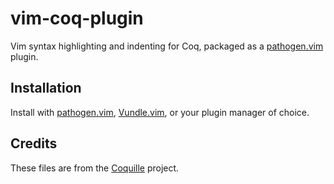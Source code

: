 # vim-coq-plugin

Vim syntax highlighting and indenting for Coq, packaged as a
[pathogen.vim][2] plugin.

## Installation

Install with [pathogen.vim][2], [Vundle.vim][3], or your plugin manager
of choice.

## Credits

These files are from the [Coquille][1] project.

[1]: https://github.com/the-lambda-church/coquille
[2]: https://github.com/tpope/vim-pathogen
[3]: https://github.com/VundleVim/Vundle.vim

